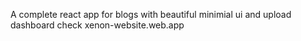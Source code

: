 A complete react app for blogs with beautiful minimial ui and upload dashboard 
check xenon-website.web.app
